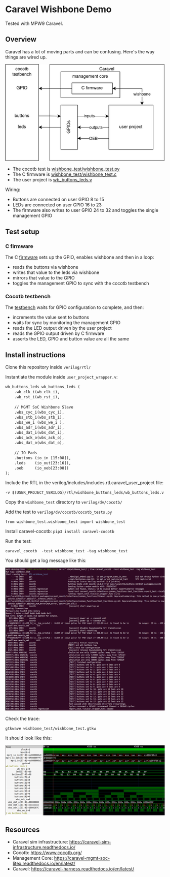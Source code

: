 # Caravel Wishbone Demo

Tested with MPW9 Caravel.

## Overview

Caravel has a lot of moving parts and can be confusing. Here's the way things are wired up.

![setup](docs/wishbone_caravel.drawio.png)

* The cocotb test is [wishbone_test/wishbone_test.py](wishbone_test/wishbone_test.py)
* The C firmware is [wishbone_test/wishbone_test.c](wishbone_test/wishbone_test.c)
* The user project is [wb_buttons_leds.v](wb_buttons_leds.v)

Wiring:

* Buttons are connected on user GPIO 8 to 15
* LEDs are connected on user GPIO 16 to 23
* The firmware also writes to user GPIO 24 to 32 and toggles the single management GPIO

## Test setup

### C firmware

The C [firmware](wishbone_test/wishbone_test.c) sets up the GPIO, enables wishbone and then in a loop:

* reads the buttons via wishbone
* writes that value to the leds via wishbone
* mirrors that value to the GPIO
* toggles the management GPIO to sync with the cocotb testbench

### Cocotb testbench

The [testbench](wishbone_test/wishbone_test.py) waits for GPIO configuration to complete, and then:

* increments the value sent to buttons
* waits for sync by monitoring the management GPIO
* reads the LED output driven by the user project
* reads the GPIO output driven by C firmware
* asserts the LED, GPIO and button value are all the same

## Install instructions

Clone this repository inside `verilog/rtl/`

Instantiate the module inside `user_project_wrapper.v`:

    wb_buttons_leds wb_buttons_leds (
        .wb_clk_i(wb_clk_i),
        .wb_rst_i(wb_rst_i),

        // MGMT SoC Wishbone Slave
        .wbs_cyc_i(wbs_cyc_i),
        .wbs_stb_i(wbs_stb_i),
        .wbs_we_i (wbs_we_i ),
        .wbs_adr_i(wbs_adr_i),
        .wbs_dat_i(wbs_dat_i),
        .wbs_ack_o(wbs_ack_o),
        .wbs_dat_o(wbs_dat_o),

        // IO Pads
        .buttons (io_in [15:08]),
        .leds    (io_out[23:16]),
        .oeb     (io_oeb[23:08])
    );

Include the RTL in the verilog/includes/includes.rtl.caravel_user_project file:

    -v $(USER_PROJECT_VERILOG)/rtl/wishbone_buttons_leds/wb_buttons_leds.v

Copy the `wishbone_test` directory to `verilog/dv/cocotb/`

Add the test to `verilog/dv/cocotb/cocotb_tests.py`

    from wishbone_test.wishbone_test import wishbone_test

Install caravel-cocotb: `pip3 install caravel-cocotb`

Run the test:

    caravel_cocotb  -test wishbone_test -tag wishbone_test

You should get a log message like this:

![log](docs/log.png)

Check the trace:

    gtkwave wishbone_test/wishbone_test.gtkw

It should look like this:

![trace](docs/trace.png)

## Resources

* Caravel sim infrastructure: https://caravel-sim-infrastructure.readthedocs.io/
* Cocotb: https://www.cocotb.org/
* Management Core: https://caravel-mgmt-soc-litex.readthedocs.io/en/latest/
* Caravel: https://caravel-harness.readthedocs.io/en/latest/
